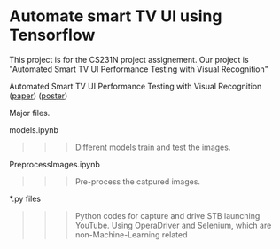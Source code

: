 # Automate smart TV UI using Tensorflow
This project is for the CS231N project assignement. Our project is "Automated Smart TV UI Performance Testing with Visual Recognition"

Automated Smart TV UI Performance Testing with Visual Recognition ([paper](http://cs231n.stanford.edu/reports/2017/pdfs/122.pdf)) ([poster](http://cs231n.stanford.edu/reports/2017/posters/122.pdf))

Major files.

models.ipynb

>>> Different models train and test the images. 

PreprocessImages.ipynb

>>> Pre-process the catpured images.

*.py files

>>> Python codes for capture and drive STB launching YouTube. Using OperaDriver and Selenium, which are non-Machine-Learning related
